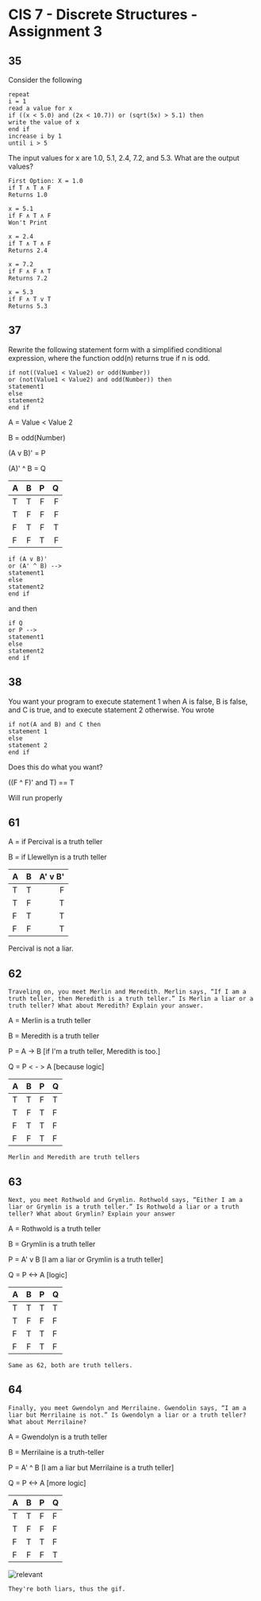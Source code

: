 # CIS 7 - Discrete Structures - Assignment 3

## 35

Consider the following

  	repeat
    i = 1
    read a value for x
    if ((x < 5.0) and (2x < 10.7)) or (sqrt(5x) > 5.1) then
    write the value of x
    end if
    increase i by 1
    until i > 5

The input values for x are 1.0, 5.1, 2.4, 7.2, and 5.3. What are the output values?


	First Option: X = 1.0
	if T ∧ T ∧ F
	Returns 1.0

	x = 5.1
	if F ∧ T ∧ F
	Won't Print

	x = 2.4
	if T ∧ T ∧ F
	Returns 2.4

	x = 7.2
	if F ∧ F ∧ T
	Returns 7.2

	x = 5.3
	if F ∧ T v T
	Returns 5.3

## 37

Rewrite the following statement form with a simplified conditional expression, where the function odd(n) returns true if n is odd.

	if not((Value1 < Value2) or odd(Number))
	or (not(Value1 < Value2) and odd(Number)) then
	statement1
	else
	statement2
	end if

A = Value < Value 2

B = odd(Number)

(A v B)' = P

(A)' ^ B = Q


| A | B| P | Q | 
| - |:-:| -----:| ---:|
| T | T | F | F |
| T | F | F	| F |
| F | T | F	| T |
| F | F | T | F |

	if (A v B)'
	or (A' ^ B) -->
	statement1
	else
	statement2
	end if

and then

	if Q
	or P -->
	statement1
	else
	statement2
	end if

## 38

You want your program to execute statement 1 when A is false, B is false, and C is true, and to execute statement 2 otherwise. You wrote

	if not(A and B) and C then
	statement 1
	else
	statement 2
	end if

Does this do what you want?

((F ^ F)' and T) == T

Will run properly

## 61

A = if Percival is a truth teller

B = if Llewellyn is a truth teller

| A | B | A' v B' |  
| - |:-:| -:|
| T | T | F |
| T | F | T |
| F | T | T |
| F | F | T |

Percival is not a liar. 

## 62

	Traveling on, you meet Merlin and Meredith. Merlin says, “If I am a truth teller, then Meredith is a truth teller.” Is Merlin a liar or a truth teller? What about Meredith? Explain your answer.

A = Merlin is a truth teller

B = Meredith is a truth teller

P = A -> B [if I'm a truth teller, Meredith is too.]

Q = P < - > A [because logic]

| A | B | P | Q |  
| - |:-:|:-:| :-| 
| T | T | F | T | 
| T | F | T | F | 
| F | T | T | F | 
| F | F | T | F | 

	Merlin and Meredith are truth tellers

## 63

	Next, you meet Rothwold and Grymlin. Rothwold says, “Either I am a liar or Grymlin is a truth teller.” Is Rothwold a liar or a truth teller? What about Grymlin? Explain your answer

A = Rothwold is a truth teller

B = Grymlin is a truth teller

P = A' v B [I am a liar or Grymlin is a truth teller]

Q = P <-> A [logic]
	
| A | B | P | Q |  
| - |:-:|:-:| :-| 
| T | T | T | T | 
| T | F | F | F | 
| F | T | T | F | 
| F | F | T | F | 

	Same as 62, both are truth tellers.   

## 64

	Finally, you meet Gwendolyn and Merrilaine. Gwendolin says, “I am a liar but Merrilaine is not.” Is Gwendolyn a liar or a truth teller? What about Merrilaine?

A = Gwendolyn is a truth teller

B = Merrilaine is a truth-teller

P = A' ^ B [I am a liar but Merrilaine is a truth teller]

Q = P <-> A [more logic]

| A | B | P | Q |  
| - |:-:|:-:| :-| 
| T | T | F | F | 
| T | F | F | F | 
| F | T | T | F | 
| F | F | F | T | 

![relevant](https://media.giphy.com/media/GFZn0SpfS5Nrq/giphy.gif)

	They're both liars, thus the gif.